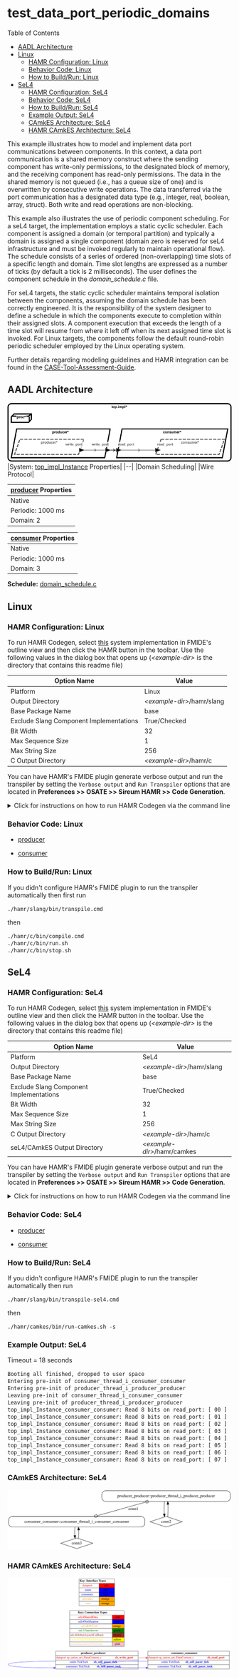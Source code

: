 # test_data_port_periodic_domains

 Table of Contents
<!--table-of-contents_start-->
  * [AADL Architecture](#aadl-architecture)
  * [Linux](#linux)
    * [HAMR Configuration: Linux](#hamr-configuration-linux)
    * [Behavior Code: Linux](#behavior-code-linux)
    * [How to Build/Run: Linux](#how-to-buildrun-linux)
  * [SeL4](#sel4)
    * [HAMR Configuration: SeL4](#hamr-configuration-sel4)
    * [Behavior Code: SeL4](#behavior-code-sel4)
    * [How to Build/Run: SeL4](#how-to-buildrun-sel4)
    * [Example Output: SeL4](#example-output-sel4)
    * [CAmkES Architecture: SeL4](#camkes-architecture-sel4)
    * [HAMR CAmkES Architecture: SeL4](#hamr-camkes-architecture-sel4)
<!--table-of-contents_end-->

This example illustrates how to model and implement data port communications between
components. In this context, a data port communication is a shared memory construct
where the sending component has write-only permissions, to the designated block
of memory, and the receiving component has read-only permissions. The data in the
shared memory is not queued (i.e., has a queue size of one) and is overwritten
by consecutive write operations. The data transferred via the port communication 
has a designated data type (e.g., integer, real, boolean, array, struct).
Both write and read operations are non-blocking.

This example also illustrates the use of periodic component scheduling. For a
seL4 target, the implementation employs a static cyclic scheduler. Each
component is assigned a domain (or temporal partition) and typically a domain
is assigned a single component (domain zero is reserved for seL4 infrastructure
and must be invoked regularly to maintain operational flow). The schedule consists
of a series of ordered (non-overlapping) time slots of a specific length and domain.
Time slot lengths are expressed as a number of ticks (by default a tick is
2 milliseconds). The user defines the component schedule in the *domain_schedule.c*
file. 

For seL4 targets, the static cyclic scheduler maintains temporal isolation
between the components, assuming the domain schedule has been correctly engineered.
It is the responsibility of the system designer to define a schedule
in which the components execute to completion within their assigned slots.
A component execution that exceeds the length of a time slot will resume from
where it left off when its next assigned time slot is invoked. 
For Linux targets, the components follow the default round-robin periodic
scheduler employed by the Linux operating system.

Further details regarding modeling guidelines and HAMR integration can be found
in the [CASE-Tool-Assessment-Guide](https://github.com/loonwerks/CASE/tree/master/TA5/tool-assessment-4/doc/CASE-Tool-Assessment-Guide.pdf).

## AADL Architecture
<!--aadl-architecture_start-->
![AADL Arch](aadl/diagrams/aadl-arch.png)
|System: [top_impl_Instance](aadl/test_data_port_periodic_domains.aadl#L93) Properties|
|--|
|Domain Scheduling|
|Wire Protocol|

|[producer](aadl/test_data_port_periodic_domains.aadl#L18) Properties|
|--|
|Native|
|Periodic: 1000 ms|
|Domain: 2|


|[consumer](aadl/test_data_port_periodic_domains.aadl#L50) Properties|
|--|
|Native|
|Periodic: 1000 ms|
|Domain: 3|


**Schedule:** [domain_schedule.c](aadl/domain_schedule.c)
<!--aadl-architecture_end-->


## Linux
<!--Linux_start--><!--Linux_end-->

### HAMR Configuration: Linux
<!--hamr-configuration-linux_start-->
To run HAMR Codegen, select [this](aadl/test_data_port_periodic_domains.aadl#L93) system implementation in FMIDE's outline view and then click the
HAMR button in the toolbar.  Use the following values in the dialog box that opens up (_&lt;example-dir&gt;_ is the directory that contains this readme file)

Option Name|Value |
|--|--|
Platform|Linux|
Output Directory|_&lt;example-dir&gt;_/hamr/slang|
Base Package Name|base|
|Exclude Slang Component Implementations|True/Checked|
|Bit Width|32|
|Max Sequence Size|1|
|Max String Size|256|
|C Output Directory|_&lt;example-dir&gt;_/hamr/c|

You can have HAMR's FMIDE plugin generate verbose output and run the transpiler by setting the ``Verbose output`` and ``Run Transpiler``
options that are located in __Preferences >> OSATE >> Sireum HAMR >> Code Generation__.



<details>

<summary>Click for instructions on how to run HAMR Codegen via the command line</summary>

The script [aadl/bin/run-hamr-Linux.sh](aadl/bin/run-hamr-Linux.sh) uses an experimental OSATE/FMIDE plugin we've developed that
allows you to run HAMR's OSATE/FMIDE plugin via the command line.  It has primarily been used/tested
when installed in OSATE (not FMIDE) and under Linux so may not work as expected in FMIDE or
under a different operating system. The script contains instructions on how to install the plugin.

```
./aadl/bin/run-hamr-Linux.sh
```

</details>
<!--hamr-configuration-linux_end-->


### Behavior Code: Linux
<!--behavior-code-linux_start-->
  * [producer](hamr/c/ext-c/producer_thread_i_producer_producer/producer_thread_i_producer_producer.c)

  * [consumer](hamr/c/ext-c/consumer_thread_i_consumer_consumer/consumer_thread_i_consumer_consumer.c)
<!--behavior-code-linux_end-->


### How to Build/Run: Linux
<!--how-to-buildrun-linux_start-->
If you didn't configure HAMR's FMIDE plugin to run the transpiler automatically then first run
```
./hamr/slang/bin/transpile.cmd
```
then 
```
./hamr/c/bin/compile.cmd
./hamr/c/bin/run.sh
./hamr/c/bin/stop.sh
```
<!--how-to-buildrun-linux_end-->


## SeL4
<!--SeL4_start--><!--SeL4_end-->

### HAMR Configuration: SeL4
<!--hamr-configuration-sel4_start-->
To run HAMR Codegen, select [this](aadl/test_data_port_periodic_domains.aadl#L93) system implementation in FMIDE's outline view and then click the
HAMR button in the toolbar.  Use the following values in the dialog box that opens up (_&lt;example-dir&gt;_ is the directory that contains this readme file)

Option Name|Value |
|--|--|
Platform|SeL4|
Output Directory|_&lt;example-dir&gt;_/hamr/slang|
Base Package Name|base|
|Exclude Slang Component Implementations|True/Checked|
|Bit Width|32|
|Max Sequence Size|1|
|Max String Size|256|
|C Output Directory|_&lt;example-dir&gt;_/hamr/c|
|seL4/CAmkES Output Directory|_&lt;example-dir&gt;_/hamr/camkes

You can have HAMR's FMIDE plugin generate verbose output and run the transpiler by setting the ``Verbose output`` and ``Run Transpiler``
options that are located in __Preferences >> OSATE >> Sireum HAMR >> Code Generation__.



<details>

<summary>Click for instructions on how to run HAMR Codegen via the command line</summary>

The script [aadl/bin/run-hamr-SeL4.sh](aadl/bin/run-hamr-SeL4.sh) uses an experimental OSATE/FMIDE plugin we've developed that
allows you to run HAMR's OSATE/FMIDE plugin via the command line.  It has primarily been used/tested
when installed in OSATE (not FMIDE) and under Linux so may not work as expected in FMIDE or
under a different operating system. The script contains instructions on how to install the plugin.

```
./aadl/bin/run-hamr-SeL4.sh
```

</details>
<!--hamr-configuration-sel4_end-->


### Behavior Code: SeL4
<!--behavior-code-sel4_start-->
  * [producer](hamr/c/ext-c/producer_thread_i_producer_producer/producer_thread_i_producer_producer.c)

  * [consumer](hamr/c/ext-c/consumer_thread_i_consumer_consumer/consumer_thread_i_consumer_consumer.c)
<!--behavior-code-sel4_end-->


### How to Build/Run: SeL4
<!--how-to-buildrun-sel4_start-->
If you didn't configure HAMR's FMIDE plugin to run the transpiler automatically then run
```
./hamr/slang/bin/transpile-sel4.cmd
```
then

```
./hamr/camkes/bin/run-camkes.sh -s
```
<!--how-to-buildrun-sel4_end-->


### Example Output: SeL4
<!--example-output-sel4_start-->
Timeout = 18 seconds
```
Booting all finished, dropped to user space
Entering pre-init of consumer_thread_i_consumer_consumer
Entering pre-init of producer_thread_i_producer_producer
Leaving pre-init of consumer_thread_i_consumer_consumer
Leaving pre-init of producer_thread_i_producer_producer
top_impl_Instance_consumer_consumer: Read 8 bits on read_port: [ 00 ]
top_impl_Instance_consumer_consumer: Read 8 bits on read_port: [ 01 ]
top_impl_Instance_consumer_consumer: Read 8 bits on read_port: [ 02 ]
top_impl_Instance_consumer_consumer: Read 8 bits on read_port: [ 03 ]
top_impl_Instance_consumer_consumer: Read 8 bits on read_port: [ 04 ]
top_impl_Instance_consumer_consumer: Read 8 bits on read_port: [ 05 ]
top_impl_Instance_consumer_consumer: Read 8 bits on read_port: [ 06 ]
top_impl_Instance_consumer_consumer: Read 8 bits on read_port: [ 07 ]

```
<!--example-output-sel4_end-->


### CAmkES Architecture: SeL4
<!--camkes-architecture-sel4_start-->
![CAmkES Architecture: SeL4](aadl/diagrams/CAmkES-arch-SeL4.svg)
<!--camkes-architecture-sel4_end-->


### HAMR CAmkES Architecture: SeL4
<!--hamr-camkes-architecture-sel4_start-->
![HAMR CAmkES Architecture: SeL4](aadl/diagrams/CAmkES-HAMR-arch-SeL4.svg)
<!--hamr-camkes-architecture-sel4_end-->


